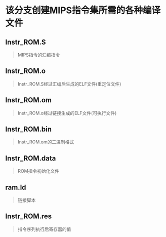 # 该分支创建MIPS指令集所需的各种编译文件
## Instr_ROM.S
> MIPS指令的汇编指令
## Instr_ROM.o
> Instr_ROM.S经过汇编后生成的ELF文件(重定位文件)
## Instr_ROM.om
> Instr_ROM.o经过链接生成的ELF文件(可执行文件)
## Instr_ROM.bin
> Instr_ROM.om的二进制格式
## Instr_ROM.data
> ROM指令初始化文件
## ram.ld
> 链接脚本
## Instr_ROM.res
> 指令序列执行后寄存器的值
